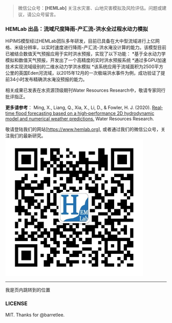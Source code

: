 > 微信公众号：**[HEMLab]**
> 关注水灾害、山地灾害模拟及风险评估。问题或建议，请公众号留言。

### HEMLab 出品：流域尺度降雨-产汇流-洪水全过程水动力模拟
HiPIMS模型经过HEMLab团队多年研发，目前已具备在大中型流域进行上亿网格、米级分辨率，以实时速度进行降雨-产汇流-洪水淹没计算的能力。该模型目前已被结合数值天气预报应用于实时洪水预报，实现了以下功能：
*基于全水动力学模拟和数值天气预报，开发出了一个高精度的实时洪水预报系统
*通过多GPU加速技术实现流域级别的二维水动力学洪水模拟
*该系统应用于流域面积为2500平方公里的英国Eden河流域，以2015年12月的一次极端洪水事件为例，成功验证了提前34小时发布精确洪水淹没预报的能力。

相关成果已发表在水资源顶级期刊Water Resources Research中，敬请专家同行批评指正。

**更多请参考**：
Ming, X., Liang, Q., Xia, X., Li, D., & Fowler, H. J. (2020). [Real‐time flood forecasting based on a high‐performance 2D hydrodynamic model and numerical weather predictions.](https://doi.org/10.1029/2019wr025583) Water Resources Research.

敬请登陆我们的网站[https://www.hemlab.org], 或者通过我们的微信公众号，关注我们的最新研究。
![qrcode](https://github.com/mingxiaodong/markdown_test/blob/master/HEMLab_Wechat_QRcode.jpeg)

***
<a id="jump_1">我是页内跳转到的位置</a>

### LICENSE
MIT. Thanks for @barretlee.

